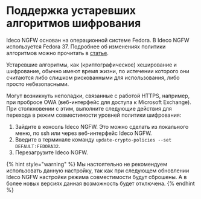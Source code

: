 # Поддержка устаревших алгоритмов шифрования

Ideco NGFW основан на операционной системе Fedora. В Ideco NGFW используется Fedora 37. Подробнее об изменениях политики алгоритмов можно прочитать в [статье](https://fedoraproject.org/wiki/Changes).

Устаревшие алгоритмы, как (криптографическое) хеширование и шифрование, обычно имеют время жизни, по истечении которого они считаются либо слишком рискованными для использования, либо просто небезопасными.

Могут возникнуть неполадки, связанные с работой HTTPS, например, при пробросе OWA (веб-интерфейс для доступа к Microsoft Exchange). При столкновении с этим, выполните следующие действия для перехода в режим совместимости уровней политики шифрования:

1. Зайдите в консоль Ideco NGFW. Это можно сделать из локального меню, по ssh или через веб-интерфейс Ideco NGFW.
2. Введите в терминале команду `update-crypto-policies --set DEFAULT:FEDORA32`.
3. Перезагрузите Ideco NGFW.

{% hint style="warning" %}
Мы настоятельно не рекомендуем использовать данную настройку, так как при следующем обновлении Ideco NGFW настройки режима совместимости будут сброшены. А в более новых версиях данная возможность будет отключена.
{% endhint %}
